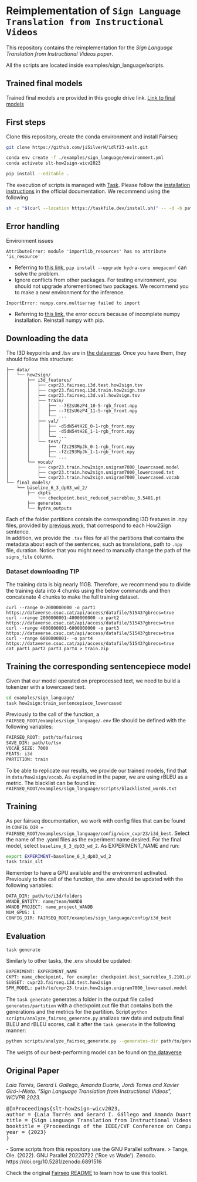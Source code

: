 # Reimplementation of ```Sign Language Translation from Instructional Videos```
This repository contains the reimplementation for the *Sign Language Translation from Instructional Videos paper*.

All the scripts are located inside examples/sign_language/scripts.

## Trained final models
Trained final models are provided in this google drive link.
[Link to final models](https://drive.google.com/drive/folders/15yOhxbuHIc_naSJ-nYLe7zotS8FPEsAj?usp=sharing)

## First steps
Clone this repository, create the conda environment and install Fairseq:
```bash
git clone https://github.com/jiSilverH/idlf23-aslt.git

conda env create -f ./examples/sign_language/environment.yml
conda activate slt-how2sign-wicv2023

pip install --editable .
```

The execution of scripts is managed with [Task](https://taskfile.dev/). Please follow the [installation instructions](https://taskfile.dev/installation/) in the official documentation.
We recommend using the following
```bash
sh -c "$(curl --location https://taskfile.dev/install.sh)" -- -d -b path-to-env/slt-how2sign-wicv2023/bin
```

## Error handling
Environment issues

```
AttributeError: module 'importlib_resources' has no attribute 'is_resource'
```
* Referring to [this link](https://github.com/facebookresearch/fairseq/issues/5289), ```pip install --upgrade hydra-core omegaconf``` can solve the problem.
* Ignore conflicts from other packages. For testing environment, you should not upgrade aforementioned two packages. We recommend you to make a new environment for the inference.

```
ImportError: numpy.core.multiarray failed to import
```
* Referring to [this link](https://github.com/pytorch/pytorch/issues/42441), the error occurs because of incomplete numpy installation. Reinstall numpy with pip.


## Downloading the data
The I3D keypoints and .tsv are in [the dataverse](https://dataverse.csuc.cat/dataset.xhtml?persistentId=doi%3A10.34810%2Fdata693). Once you have them, they should follow this structure:
```
├── data/
│   └── how2sign/
│       ├── i3d_features/
│       │   ├── cvpr23.fairseq.i3d.test.how2sign.tsv
│       │   ├── cvpr23.fairseq.i3d.train.how2sign.tsv
│       │   ├── cvpr23.fairseq.i3d.val.how2sign.tsv
│       │   ├── train/
│       │   │   ├── --7E2sU6zP4_10-5-rgb_front.npy
│       │   │   ├── --7E2sU6zP4_11-5-rgb_front.npy
│       │   │   └── ...
│       │   ├── val/
│       │   │   ├── -d5dN54tH2E_0-1-rgb_front.npy
│       │   │   ├── -d5dN54tH2E_1-1-rgb_front.npy
│       │   │   └── ...
│       │   └── test/
│       │       ├── -fZc293MpJk_0-1-rgb_front.npy
│       │       ├── -fZc293MpJk_1-1-rgb_front.npy
│       │       └── ...
│       └── vocab/
│           ├── cvpr23.train.how2sign.unigram7000_lowercased.model 
│           ├── cvpr23.train.how2sign.unigram7000_lowercased.txt
│           └── cvpr23.train.how2sign.unigram7000_lowercased.vocab
└── final_models/
    └── baseline_6_3_dp03_wd_2/
        ├── ckpts
            └── checkpoint.best_reduced_sacrebleu_3.5401.pt 
        ├── generates
        └── hydra_outputs
```

Each of the folder partitions contain the corresponding I3D features in .npy files, provided by [previous work](https://imatge-upc.github.io/sl_retrieval/), that correspond to each How2Sign sentence.  
In addition, we provide the `.tsv` files for all the partitions that contains the metadata about each of the sentences, such as translations, path to `.npy` file, duration. 
Notice that you might need to manually change the path of the `signs_file` column.

### Dataset downloading TIP
The training data is big nearly 11GB. Therefore, we recommend you to divide the training data into 4 chunks using the below commands and then concatenate 4 chunks to make the full training dataset.
```
curl --range 0-2000000000 -o part1 https://dataverse.csuc.cat/api/access/datafile/51543?gbrecs=true
curl --range 2000000001-4000000000 -o part2 https://dataverse.csuc.cat/api/access/datafile/51543?gbrecs=true
curl --range 4000000001-6000000000 -o part3 https://dataverse.csuc.cat/api/access/datafile/51543?gbrecs=true
curl --range 6000000001- -o part4 https://dataverse.csuc.cat/api/access/datafile/51543?gbrecs=true
cat part1 part2 part3 part4 > train.zip
```

## Training the corresponding sentencepiece model
Given that our model operated on preprocessed text, we need to build a tokenizer with a lowercased text.
```bash
cd examples/sign_language/
task how2sign:train_sentencepiece_lowercased
```
Previously to the call of the function, a `FAIRSEQ_ROOT/examples/sign_language/.env` file should be defined with the following variables:
```bash
FAIRSEQ_ROOT: path/to/fairseq
SAVE_DIR: path/to/tsv
VOCAB_SIZE: 7000
FEATS: i3d
PARTITION: train
```
To be able to replicate our results, we provide our trained models, find that in `data/how2sign/vocab`.
As explained in the paper, we are using rBLEU as a metric. The blacklist can be found in: `FAIRSEQ_ROOT/examples/sign_language/scripts/blacklisted_words.txt`

## Training 
As per fairseq documentation, we work with config files that can be found in `CONFIG_DIR = FAIRSEQ_ROOT/examples/sign_language/config/wicv_cvpr23/i3d_best`. Select the name of the .yaml files as the experiment name desired. For the final model, select `baseline_6_3_dp03_wd_2`. As EXPERIMENT_NAME and run:
```bash
export EXPERIMENT=baseline_6_3_dp03_wd_2
task train_slt
```
Remember to have a GPU available and the environment activated.
Previously to the call of the function, the .env should be updated with the following variables:
```bash
DATA_DIR: path/to/i3d/folders
WANDB_ENTITY: name/team/WANDB
WANDB_PROJECT: name_project_WANDB
NUM_GPUS: 1
CONFIG_DIR: FAIRSEQ_ROOT/examples/sign_language/config/i3d_best
```

## Evaluation
```bash
task generate
```
Similarly to other tasks, the .env should be updated:
```bash
EXPERIMENT: EXPERIMENT_NAME
CKPT: name_checkpoint, for example: checkpoint.best_sacrebleu_9.2101.pt
SUBSET: cvpr23.fairseq.i3d.test.how2sign
SPM_MODEL: path/to/cvpr23.train.how2sign.unigram7000_lowercased.model
```
The `task generate` generates a folder in the output file called `generates/partition` with a checkpoint.out file that contains both the generations and the metrics for the partition. 
Script `python scripts/analyze_fairseq_generate.py` analizes raw data and outputs final BLEU and rBLEU scores, call it after the `task generate` in the following manner:
```bash
python scripts/analyze_fairseq_generate.py --generates-dir path/to/generates --vocab-dir path/to/vocab --experiment baseline_6_3_dp03_wd_2 --partition test --checkpoint checkpoint_best
```
The weigts of our best-performing model can be found on [the dataverse](https://dataverse.csuc.cat/dataset.xhtml?persistentId=doi%3A10.34810%2Fdata693)

## Original Paper
<i>
Laia Tarrés, Gerard I. Gallego, Amanda Duarte, Jordi Torres and Xavier Giró-i-Nieto. "Sign Language Translation from Instructional Videos", WCVPR 2023.
</i>
<pre>
@InProceedings{slt-how2sign-wicv2023,
author = {Laia Tarrés and Gerard I. Gállego and Amanda Duarte and Jordi Torres and Xavier Giró-i-Nieto},
title = {Sign Language Translation from Instructional Videos},
booktitle = {Proceedings of the IEEE/CVF Conference on Computer Vision and Pattern Recognition (CVPR) :Workshops},
year = {2023}
}
</pre>
- Some scripts from this repository use the GNU Parallel software.
  > Tange, Ole. (2022). GNU Parallel 20220722 ('Roe vs Wade'). Zenodo. https://doi.org/10.5281/zenodo.6891516

Check the original [Fairseq README](https://github.com/imatge-upc/slt_how2sign_wicv2023/blob/wicv23/README_fairseq.md) to learn how to use this toolkit.
